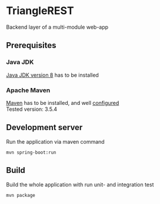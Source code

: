 # TriangleREST
Backend layer of a multi-module web-app

## Prerequisites
### Java JDK
[Java JDK version 8](https://www.oracle.com/technetwork/java/javase/downloads/jdk8-downloads-2133151.html) has to be installed
### Apache Maven 
[Maven](https://maven.apache.org/download.cgi) has to be installed, and well [configured](https://maven.apache.org/install.html)  
Tested version: 3.5.4

## Development server
Run the application via maven command
```
mvn spring-boot:run
```

## Build
Build the whole application with run unit- and integration test
```
mvn package
```
